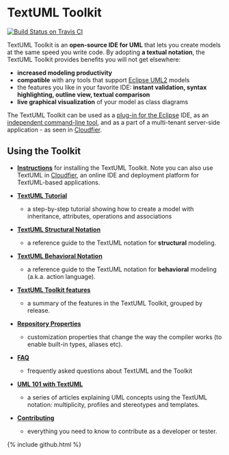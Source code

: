 ---
---

TextUML Toolkit
===============


[![Build Status on Travis CI](https://travis-ci.org/abstratt/textuml.svg?branch=master)](https://travis-ci.org/abstratt/textuml)



TextUML Toolkit is an **open-source IDE for UML** that lets you create
models at the same speed you write code. By adopting **a textual
notation**, the TextUML Toolkit provides benefits you will not get
elsewhere:

-   **increased modeling productivity**
-   **compatible** with any tools that support [Eclipse
    UML2](http://wiki.eclipse.org/MDT-UML2-Tool-Compatibility "http://wiki.eclipse.org/MDT-UML2-Tool-Compatibility")
    models
-   the features you like in your favorite IDE: **instant validation,
    syntax highlighting, outline view, textual comparison**
-   **live graphical visualization** of your model as class diagrams

The TextUML Toolkit can be used as a [plug-in for the Eclipse](https://marketplace.eclipse.org/content/textuml-toolkit) IDE, as an [independent command-line tool](https://github.com/abstratt/standalone-textuml), and as a part of a multi-tenant server-side application - as seen in [Cloudfier](http://github.com/abstratt/cloudfier/). 

Using the Toolkit
------------------------

-   **[Instructions](docs/install.html)** for installing the TextUML Toolkit. Note you can also
    use TextUML in
    [Cloudfier](http://cloudfier.com/ "http://cloudfier.com"), an online
    IDE and deployment platform for TextUML-based applications.

-   **[TextUML
    Tutorial](docs/tutorial.html "TextUML Tutorial")**
    - a step-by-step tutorial showing how to create a model with
    inheritance, attributes, operations and associations

-   **[TextUML Structural
    Notation](docs/structure.html "TextUML Guide")**
    - a reference guide to the TextUML notation for **structural**
    modeling.

-   **[TextUML Behavioral
    Notation](docs/behavior.html "TextUML Action Language")**
    - a reference guide to the TextUML notation for **behavioral**
    modeling (a.k.a. action language).

-   **[TextUML Toolkit
    features](docs/features.html "TextUML Toolkit Features")**
    - a summary of the features in the TextUML Toolkit, grouped by
    release.

-   **[Repository
    Properties](docs/repository_properties.html "Repository Properties")**
    - customization properties that change the way the compiler works
    (to enable built-in types, aliases etc).

-   **[FAQ](docs/faq.html "FAQ")**
    - frequently asked questions about TextUML and the Toolkit

-   **[UML 101 with
    TextUML](docs/uml_101.html "UML 101")**
    - a series of articles explaining UML concepts using the TextUML
    notation: multiplicity, profiles and stereotypes and templates.
    
-   **[Contributing](docs/contributing)**
    - everything you need to know to contribute as a developer or tester.

{% include github.html %}
